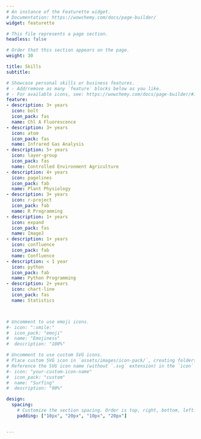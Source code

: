 ```yaml
---
# An instance of the Featurette widget.
# Documentation: https://wowchemy.com/docs/page-builder/
widget: featurette

# This file represents a page section.
headless: false

# Order that this section appears on the page.
weight: 30

title: Skills
subtitle:

# Showcase personal skills or business features.
# - Add/remove as many `feature` blocks below as you like.
# - For available icons, see: https://wowchemy.com/docs/page-builder/#icons
feature:
- description: 3+ years
  icon: bolt
  icon_pack: fas
  name: Chl A Fluorescence
- description: 3+ years
  icon: atom
  icon_pack: fas
  name: Infrared Gas Analysis
- description: 5+ years
  icon: layer-group
  icon_pack: fas
  name: Controlled Environment Agriculture
- description: 4+ years
  icon: pagelines
  icon_pack: fab
  name: Plant Physiology
- description: 3+ years
  icon: r-project
  icon_pack: fab
  name: R Programming
- description: 1+ years
  icon: expand
  icon_pack: fas
  name: ImageJ
- description: 1+ years
  icon: confluence
  icon_pack: fab
  name: Confluence
- description: < 1 year
  icon: python
  icon_pack: fab
  name: Python Programming
- description: 2+ years
  icon: chart-line
  icon_pack: fas
  name: Statistics



# Uncomment to use emoji icons.
#- icon: ":smile:"
#  icon_pack: "emoji"
#  name: "Emojiness"
#  description: "100%"  

# Uncomment to use custom SVG icons.
# Place custom SVG icon in `assets/images/icon-pack/`, creating folders if necessary.
# Reference the SVG icon name (without `.svg` extension) in the `icon` field.
#- icon: "your-custom-icon-name"
#  icon_pack: "custom"
#  name: "Surfing"
#  description: "90%"

design:
  spacing:
    # Customize the section spacing. Order is top, right, bottom, left.
    padding: ["10px", "20px", "10px", "20px"]


---
```

